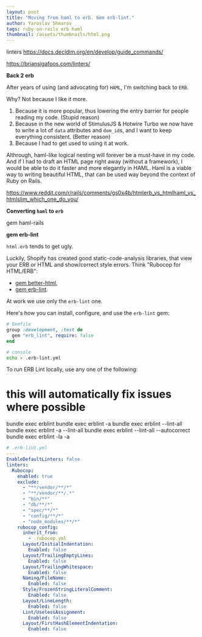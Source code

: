 ```yaml
---
layout: post
title: "Moving from haml to erb. Gem erb-lint."
author: Yaroslav Shmarov
tags: ruby-on-rails erb haml
thumbnail: /assets/thumbnails/html.png
---
```


linters
https://docs.decidim.org/en/develop/guide_commands/


https://briansigafoos.com/linters/





**Back 2 erb**

After years of using (and advocating for) `HAML`, I'm switching back to `ERB`.

Why? Not because I like it more.

1. Because it is more popular, thus lowering the entry barrier for people reading my code. (Stupid reason)
2. Because in the new world of StimulusJS & Hotwire Turbo we now have to write a lot of `data` attributes and `dom_id`s, and I want to keep everything consistent. (Better reason)
3. Because I had to get used to using it at work. 

Althrough, haml-like logical nesting will forever be a must-have in my code. And if I had to draft an HTML page right away (without a framework), I would be able to do it faster and more elegantly in HAML. Haml is a viable way to writing beautiful HTML, that can be used way beyond the context of Ruby on Rails.

https://www.reddit.com/r/rails/comments/gs0x4b/htmlerb_vs_htmlhaml_vs_htmlslim_which_one_do_you/

**Converting `haml` to `erb`**

gem haml-rails

**gem erb-lint**

`html.erb` tends to get ugly. 

Luckily, Shopify has created good static-code-analysis libraries, that view your ERB or HTML and show/correct style errors. Think "Rubocop for HTML/ERB":

* [gem better-html](https://github.com/Shopify/better-html),
* [gem erb-lint](https://github.com/Shopify/erb-lint).

At work we use only the `erb-lint` one.

Here's how you can install, configure, and use the `erb-lint` gem:

```ruby
# Gemfile
group :development, :test do
  gem "erb_lint", require: false
end
```

```sh
# console
echo > .erb-lint.yml
```

To run ERB Lint locally, use any one of the following:

# this will automatically fix issues where possible
bundle exec erblint
bundle exec erblint -a
bundle exec erblint --lint-all
bundle exec erblint -a --lint-all
bundle exec erblint --lint-all --autocorrect
bundle exec erblint -la -a


```yaml
# .erb-lint.yml
---
EnableDefaultLinters: false
linters:
  Rubocop:
    enabled: true
    exclude:
      - "**/vendor/**/*"
      - "**/vendor/**/.*"
      - "bin/**"
      - "db/**/*"
      - "spec/**/*"
      - "config/**/*"
      - "node_modules/**/*"
    rubocop_config:
      inherit_from:
        - .rubocop.yml
      Layout/InitialIndentation:
        Enabled: false
      Layout/TrailingEmptyLines:
        Enabled: false
      Layout/TrailingWhitespace:
        Enabled: false
      Naming/FileName:
        Enabled: false
      Style/FrozenStringLiteralComment:
        Enabled: false
      Layout/LineLength:
        Enabled: false
      Lint/UselessAssignment:
        Enabled: false
      Layout/FirstHashElementIndentation:
        Enabled: false
```
